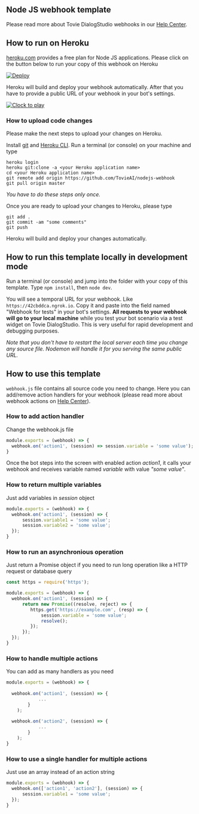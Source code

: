 ## Node JS webhook template

Please read more about Tovie DialogStudio webhooks in our [Help Center](https://help.aimylogic.com/en/article/webhook-14yx2uz/).

## How to run on Heroku
[heroku.com](http://heroku.com) provides a free plan for Node JS applications.
Please click on the button below to run your copy of this webhook on Heroku

[![Deploy](https://www.herokucdn.com/deploy/button.svg)](https://heroku.com/deploy?template=https://github.com/TovieAI/nodejs-webhook)

Heroku will build and deploy your webhook automatically. After that you have to provide a public URL of your webhook in your bot's settings.

[![Clock to play](https://i.imgur.com/ePsgzmf.jpg)](https://player.vimeo.com/video/292581306 "Click to play")

### How to upload code changes
Please make the next steps to upload your changes on Heroku.

Install [git](https://git-scm.com/downloads) and [Heroku CLI](https://devcenter.heroku.com/articles/heroku-cli#download-and-install).
Run a terminal (or console) on your machine and type

```
heroku login
heroku git:clone -a <your Heroku application name>
cd <your Heroku application name>
git remote add origin https://github.com/TovieAI/nodejs-webhook
git pull origin master
```

_You have to do these steps only once._

Once you are ready to upload your changes to Heroku, please type

```
git add .
git commit -am "some comments"
git push
```

Heroku will build and deploy your changes automatically.

## How to run this template locally in development mode
Run a terminal (or console) and jump into the folder with your copy of this template.
Type `npm install`, then `node dev`.

You will see a temporal URL for your webhook. Like `https://42cbddca.ngrok.io`.
Copy it and paste into the field named "Webhook for tests" in your bot's settings.
**All requests to your webhook will go to your local machine** while you test your bot scenario via a test widget on Tovie DialogStudio. This is very useful for rapid development and debugging purposes.

_Note that you don't have to restart the local server each time you change any source file. Nodemon will handle it for you serving the same public URL._

## How to use this template
`webhook.js` file contains all source code you need to change.
Here you can add/remove action handlers for your webhook (please read more about webhook actions on [Help Center](https://help.aimylogic.com/en/article/webhook-14yx2uz/)).

### How to add action handler
Change the webhook.js file

```javascript
module.exports = (webhook) => {
  webhook.on('action1', (session) => session.variable = 'some value');
}
```

Once the bot steps into the screen with enabled action _action1_, it calls your webhook and receives variable named _variable_ with value _"some value"_.

### How to return multiple variables
Just add variables in _session_ object

```javascript
module.exports = (webhook) => {
  webhook.on('action1', (session) => {
      session.variable1 = 'some value';
      session.variable2 = 'some value';
  });
}
```

### How to run an asynchronious operation
Just return a Promise object if you need to run long operation like a HTTP request or database query

```javascript
const https = require('https');

module.exports = (webhook) => {
  webhook.on('action1', (session) => {
      return new Promise((resolve, reject) => {
         https.get('https://example.com', (resp) => {
             session.variable = 'some value';
             resolve();
         });
      });
  });
}
```

### How to handle multiple actions
You can add as many handlers as you need

```javascript
module.exports = (webhook) => {
  
  webhook.on('action1', (session) => {
            ...
        }
    );
    
  webhook.on('action2', (session) => {
            ...
        }
    );
}
```

### How to use a single handler for multiple actions
Just use an array instead of an action string

```javascript
module.exports = (webhook) => {
  webhook.on(['action1', 'action2'], (session) => {
      session.variable1 = 'some value';
  });
}
```

